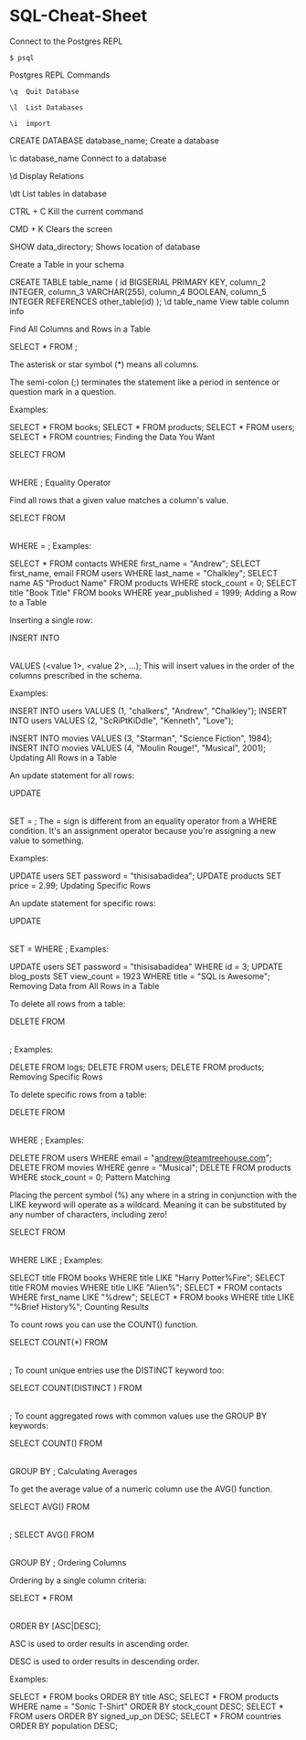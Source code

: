 # SQL-Cheat-Sheet

Connect to the Postgres REPL
```````
$ psql
```````

Postgres REPL Commands
```
\q  Quit Database
```
```
\l  List Databases
```
```
\i  import
```

CREATE DATABASE database_name; Create a database

\c database_name Connect to a database

\d Display Relations

\dt List tables in database

CTRL + C Kill the current command

CMD + K Clears the screen

SHOW data_directory; Shows location of database

Create a Table in your schema

CREATE TABLE table_name (
  id BIGSERIAL PRIMARY KEY,
  column_2 INTEGER,
  column_3 VARCHAR(255),
  column_4 BOOLEAN,
  column_5 INTEGER REFERENCES other_table(id)
);
\d table_name View table column info

Find All Columns and Rows in a Table

SELECT * FROM <table name>;

The asterisk or star symbol (*) means all columns.

The semi-colon (;) terminates the statement like a period in sentence or question mark in a question.

Examples:

SELECT * FROM books;
SELECT * FROM products;
SELECT * FROM users;
SELECT * FROM countries;
Finding the Data You Want

SELECT <columns> FROM <table> WHERE <condition>;
Equality Operator

Find all rows that a given value matches a column's value.

SELECT <columns> FROM <table> WHERE <column name> = <value>;
Examples:

SELECT * FROM contacts WHERE first_name = "Andrew";
SELECT first_name, email FROM users WHERE last_name = "Chalkley";
SELECT name AS "Product Name" FROM products WHERE stock_count = 0;
SELECT title "Book Title" FROM books WHERE year_published = 1999;
Adding a Row to a Table

Inserting a single row:

INSERT INTO <table> VALUES (<value 1>, <value 2>, ...);
This will insert values in the order of the columns prescribed in the schema.

Examples:

INSERT INTO users VALUES  (1, "chalkers", "Andrew", "Chalkley");
INSERT INTO users VALUES  (2, "ScRiPtKiDdIe", "Kenneth", "Love");

INSERT INTO movies VALUES (3, "Starman", "Science Fiction", 1984);
INSERT INTO movies VALUES (4, "Moulin Rouge!", "Musical", 2001);
Updating All Rows in a Table

An update statement for all rows:

UPDATE <table> SET <column> = <value>;
The = sign is different from an equality operator from a WHERE condition. It's an assignment operator because you're assigning a new value to something.

Examples:

UPDATE users SET password = "thisisabadidea";
UPDATE products SET price = 2.99;
Updating Specific Rows

An update statement for specific rows:

UPDATE <table> SET <column> = <value> WHERE <condition>;
Examples:

UPDATE users SET password = "thisisabadidea" WHERE id = 3;
UPDATE blog_posts SET view_count = 1923 WHERE title = "SQL is Awesome";
Removing Data from All Rows in a Table

To delete all rows from a table:

DELETE FROM <table>;
Examples:

DELETE FROM logs;
DELETE FROM users;
DELETE FROM products;
Removing Specific Rows

To delete specific rows from a table:

DELETE FROM <table> WHERE <condition>;
Examples:

DELETE FROM users WHERE email = "andrew@teamtreehouse.com";
DELETE FROM movies WHERE genre = "Musical";
DELETE FROM products WHERE stock_count = 0;
Pattern Matching

Placing the percent symbol (%) any where in a string in conjunction with the LIKE keyword will operate as a wildcard. Meaning it can be substituted by any number of characters, including zero!

SELECT <columns> FROM <table> WHERE <column> LIKE <pattern>;
Examples:

SELECT title FROM books WHERE title LIKE "Harry Potter%Fire";
SELECT title FROM movies WHERE title LIKE "Alien%";
SELECT * FROM contacts WHERE first_name LIKE "%drew";
SELECT * FROM books WHERE title LIKE "%Brief History%";
Counting Results

To count rows you can use the COUNT() function.

SELECT COUNT(*) FROM <table>;
To count unique entries use the DISTINCT keyword too:

SELECT COUNT(DISTINCT <column>) FROM <table>;
To count aggregated rows with common values use the GROUP BY keywords:

SELECT COUNT(<column>) FROM <table> GROUP BY <column with common value>;
Calculating Averages

To get the average value of a numeric column use the AVG() function.

SELECT AVG(<numeric column>) FROM <table>;
SELECT AVG(<numeric column>) FROM <table> GROUP BY <other column>;
Ordering Columns

Ordering by a single column criteria:

SELECT * FROM <table name> ORDER BY <column> [ASC|DESC];

ASC is used to order results in ascending order.

DESC is used to order results in descending order.

Examples:

SELECT * FROM books ORDER BY title ASC;
SELECT * FROM products WHERE name = "Sonic T-Shirt" ORDER BY stock_count DESC;
SELECT * FROM users ORDER BY signed_up_on DESC;
SELECT * FROM countries ORDER BY population DESC;
